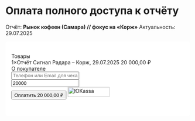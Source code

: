 # Оплата полного доступа к отчёту

Отчёт: **Рынок кофеен (Самара) // фокус на «Корж»**
Актуальность: 29.07.2025

<ClientOnly>
  <div class="payment-form-container" style="background-color: #ffffff; padding: 2rem 1rem; border-radius: 8px;">
    <link rel="stylesheet" href="https://yookassa.ru/integration/simplepay/css/yookassa_construct_form.css?v=1.25.0">
    <form class="yoomoney-payment-form" action="https://yookassa.ru/integration/simplepay/payment" method="post" accept-charset="utf-8">
        <div class="ym-products">
            <div class="ym-block-title ym-products-title">Товары</div>
            <div class="ym-product">
                <div class="ym-product-line">
                    <span class="ym-product-description"><span class="ym-product-count">1×</span>Отчёт Сигнал Радара – Корж, 29.07.2025</span>
                    <span class="ym-product-price" data-price="20000" data-id="615" data-count="1">20&nbsp;000,00&nbsp;₽</span>
                </div>
                <input disabled="" type="hidden" name="text" value="Отчёт Сигнал Радара – Корж, 29.07.2025">
                <input disabled="" type="hidden" name="price" value="20000">
                <input disabled="" type="hidden" name="quantity" value="1">
                <input disabled="" type="hidden" name="paymentSubjectType" value="commodity">
                <input disabled="" type="hidden" name="paymentMethodType" value="full_prepayment">
                <input disabled="" type="hidden" name="tax" value="1">
            </div>
        </div>
        <input value="" type="hidden" name="ym_merchant_receipt">
        <div class="ym-customer-info">
            <div class="ym-block-title">О покупателе</div>
            <input name="email" class="ym-input" placeholder="Телефон или Email для чека" type="text" value="">
        </div>
        <div class="ym-hidden-inputs">
            <input name="shopSuccessURL" type="hidden" value="https://drive.google.com/file/d/1-6ryIugzyfIKHej9u1_R7BQItw54C3Uq/view?usp=drive_link">
            <input name="shopFailURL" type="hidden" value="https://runscale.ru/radar/signal/payment">
        </div>
        <div class="ym-payment-btn-block ym-before-line ym-align-space-between">
            <div class="ym-input-icon-rub ym-display-none">
                <input name="sum" placeholder="0.00" class="ym-input ym-sum-input ym-required-input" type="number" step="any" value="20000">
            </div>
            <button data-text="Оплатить" class="ym-btn-pay ym-result-price">
                <span class="ym-text-crop">Оплатить</span>
                <span class="ym-price-output">20&nbsp;000,00&nbsp;₽</span>
            </button>
            <img src="https://yookassa.ru/integration/simplepay/img/iokassa-gray.svg?v=1.25.0" class="ym-logo" width="114" height="27" alt="ЮKassa">
        </div>
        <input name="shopId" type="hidden" value="1026515">
    </form>
  </div>
  <script src="https://yookassa.ru/integration/simplepay/js/yookassa_construct_form.js?v=1.25.0"></script>
</ClientOnly>
